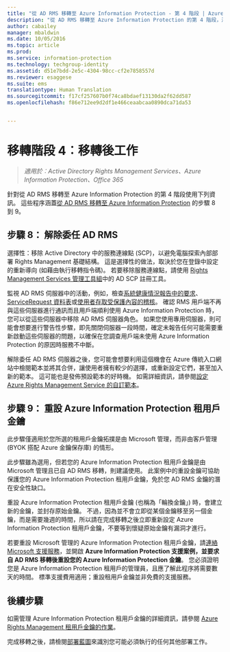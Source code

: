 ```yaml
---
title: "從 AD RMS 移轉至 Azure Information Protection - 第 4 階段 | Azure Information Protection"
description: "從 AD RMS 移轉至 Azure Information Protection 的第 4 階段，涵蓋從 AD RMS 移轉至 Azure Information Protection 的步驟 8 至 9。"
author: cabailey
manager: mbaldwin
ms.date: 10/05/2016
ms.topic: article
ms.prod: 
ms.service: information-protection
ms.technology: techgroup-identity
ms.assetid: d51e7bdd-2e5c-4304-98cc-cf2e7858557d
ms.reviewer: esaggese
ms.suite: ems
translationtype: Human Translation
ms.sourcegitcommit: f17cf257607b0f74ca8bdaef13130da2f62dd587
ms.openlocfilehash: f86e712ee9d2df1e466ceaabcaa0890dca71da53


---
```


# 移轉階段 4︰移轉後工作

>*適用於︰Active Directory Rights Management Services、Azure Information Protection、Office 365*


針對從 AD RMS 移轉至 Azure Information Protection 的第 4 階段使用下列資訊。 這些程序涵蓋[從 AD RMS 移轉至 Azure Information Protection](migrate-from-ad-rms-to-azure-rms.md) 的步驟 8 到 9。


## 步驟 8： 解除委任 AD RMS

選擇性：移除 Active Directory 中的服務連線點 (SCP)，以避免電腦探索內部部署 Rights Management 基礎結構。 這是選擇性的做法，取決於您在登錄中設定的重新導向 (如藉由執行移轉指令碼)。 若要移除服務連線點，請使用 [Rights Management Services 管理工具組](http://www.microsoft.com/download/details.aspx?id=1479)中的 AD SCP 註冊工具。

監視 AD RMS 伺服器中的活動，例如，檢查[系統健康情況報告中的要求](https://technet.microsoft.com/library/ee221012%28v=ws.10%29.aspx)、[ServiceRequest 資料表](http://technet.microsoft.com/library/dd772686%28v=ws.10%29.aspx)或[使用者存取受保護內容的稽核](http://social.technet.microsoft.com/wiki/contents/articles/3440.ad-rms-frequently-asked-questions-faq.aspx)。 確認 RMS 用戶端不再與這些伺服器進行通訊而且用戶端順利使用 Azure Information Protection 時，您可以從這些伺服器中移除 AD RMS 伺服器角色。 如果您使用專用伺服器，則可能會想要進行警告性步驟，即先關閉伺服器一段時間，確定未報告任何可能需要重新啟動這些伺服器的問題，以確保在您調查用戶端未使用 Azure Information Protection 的原因時服務不中斷。

解除委任 AD RMS 伺服器之後，您可能會想要利用這個機會在 Azure 傳統入口網站中檢閱範本並將其合併，讓使用者擁有較少的選擇，或重新設定它們，甚至加入新的範本。 這可能也是發佈預設範本的好時機。 如需詳細資訊，請參閱[設定 Azure Rights Management Service 的自訂範本](../deploy-use/configure-custom-templates.md)。

## 步驟 9： 重設 Azure Information Protection 租用戶金鑰
此步驟僅適用於您所選的租用戶金鑰拓撲是由 Microsoft 管理，而非由客戶管理 (BYOK 搭配 Azure 金鑰保存庫) 的情形。

此步驟雖為選用，但若您的 Azure Information Protection 租用戶金鑰是由 Microsoft 管理且已自 AD RMS 移轉，則建議使用。 此案例中的重設金鑰可協助保護您的 Azure Information Protection 租用戶金鑰，免於您 AD RMS 金鑰的潛在安全性缺口。

重設 Azure Information Protection 租用戶金鑰 (也稱為「輪換金鑰」) 時，會建立新的金鑰，並封存原始金鑰。 不過，因為並不會立即從某個金鑰移至另一個金鑰，而是需要幾週的時間，所以請在完成移轉之後立即重新設定 Azure Information Protection 租用戶金鑰，不要等到懷疑原始金鑰有漏洞才進行。

若要重設 Microsoft 管理的 Azure Information Protection 租用戶金鑰，請[連絡 Microsoft 支援服務](../get-started/information-support.md#to-contact-microsoft-support)，並開啟 **Azure Information Protection 支援案例，並要求自 AD RMS 移轉後重設您的 Azure Information Protection 金鑰**。 您必須證明您是 Azure Information Protection 租用戶的管理員，且應了解此程序將需要數天的時間。 標準支援費用適用；重設租用戶金鑰並非免費的支援服務。


## 後續步驟

如需管理 Azure Information Protection 租用戶金鑰的詳細資訊，請參閱 [Azure Rights Management 租用戶金鑰的作業](../deploy-use/operations-tenant-key.md)。

完成移轉之後，請檢閱[部署藍圖](deployment-roadmap.md)來識別您可能必須執行的任何其他部署工作。




<!--HONumber=Oct16_HO1-->


